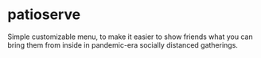# patioserve
Simple customizable menu, to make it easier to show friends what you can bring them from inside in pandemic-era socially distanced gatherings.
